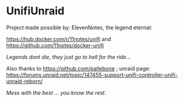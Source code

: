 # UnifiUnraid

Project made possible by: 
ElevenNotes, the legend eternal:

https://hub.docker.com/r/11notes/unifi and https://github.com/11notes/docker-unifi

_Legends dont die, they just go to hell for the ride..._

Also thanks to https://github.com/pallebone ; unraid page: https://forums.unraid.net/topic/147455-support-unifi-controller-unifi-unraid-reborn/

_Mess with the best ... you know the rest._


